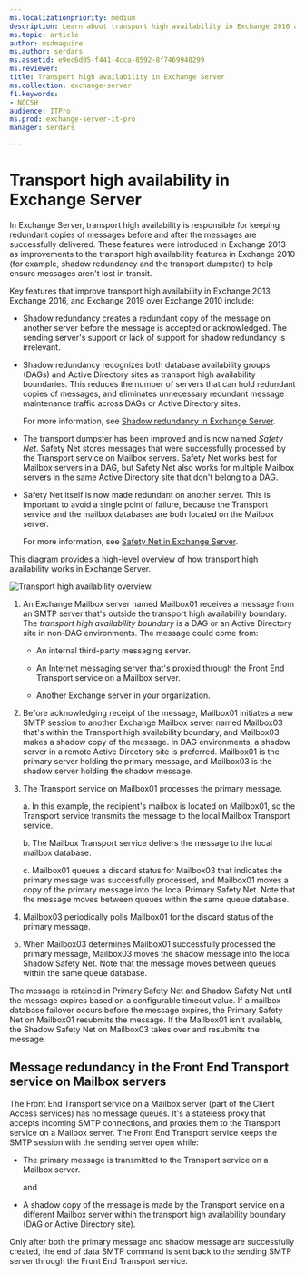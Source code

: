 ```yaml
---
ms.localizationpriority: medium
description: Learn about transport high availability in Exchange 2016 and Exchange 2019 and the features that improve the reliability of message delivery.
ms.topic: article
author: msdmaguire
ms.author: serdars
ms.assetid: e9ec6d05-f441-4cca-8592-8f7469948299
ms.reviewer: 
title: Transport high availability in Exchange Server
ms.collection: exchange-server
f1.keywords:
- NOCSH
audience: ITPro
ms.prod: exchange-server-it-pro
manager: serdars

---
```


# Transport high availability in Exchange Server

In Exchange Server, transport high availability is responsible for keeping redundant copies of messages before and after the messages are successfully delivered. These features were introduced in Exchange 2013 as improvements to the transport high availability features in Exchange 2010 (for example, shadow redundancy and the transport dumpster) to help ensure messages aren't lost in transit.

Key features that improve transport high availability in Exchange 2013, Exchange 2016, and Exchange 2019 over Exchange 2010 include:

- Shadow redundancy creates a redundant copy of the message on another server before the message is accepted or acknowledged. The sending server's support or lack of support for shadow redundancy is irrelevant.

- Shadow redundancy recognizes both database availability groups (DAGs) and Active Directory sites as transport high availability boundaries. This reduces the number of servers that can hold redundant copies of messages, and eliminates unnecessary redundant message maintenance traffic across DAGs or Active Directory sites.

    For more information, see [Shadow redundancy in Exchange Server](shadow-redundancy.md).

- The transport dumpster has been improved and is now named *Safety Net*. Safety Net stores messages that were successfully processed by the Transport service on Mailbox servers. Safety Net works best for Mailbox servers in a DAG, but Safety Net also works for multiple Mailbox servers in the same Active Directory site that don't belong to a DAG.

- Safety Net itself is now made redundant on another server. This is important to avoid a single point of failure, because the Transport service and the mailbox databases are both located on the Mailbox server.

    For more information, see [Safety Net in Exchange Server](safety-net.md).

This diagram provides a high-level overview of how transport high availability works in Exchange Server.

![Transport high availability overview.](../../media/ITPro_Transport_TransportHAOverview.gif)

1. An Exchange Mailbox server named Mailbox01 receives a message from an SMTP server that's outside the transport high availability boundary. The *transport high availability boundary* is a DAG or an Active Directory site in non-DAG environments. The message could come from:

   - An internal third-party messaging server.

   - An Internet messaging server that's proxied through the Front End Transport service on a Mailbox server.

   - Another Exchange server in your organization.

2. Before acknowledging receipt of the message, Mailbox01 initiates a new SMTP session to another Exchange Mailbox server named Mailbox03 that's within the Transport high availability boundary, and Mailbox03 makes a shadow copy of the message. In DAG environments, a shadow server in a remote Active Directory site is preferred. Mailbox01 is the primary server holding the primary message, and Mailbox03 is the shadow server holding the shadow message.

3. The Transport service on Mailbox01 processes the primary message.

   a. In this example, the recipient's mailbox is located on Mailbox01, so the Transport service transmits the message to the local Mailbox Transport service.

   b. The Mailbox Transport service delivers the message to the local mailbox database.

   c. Mailbox01 queues a discard status for Mailbox03 that indicates the primary message was successfully processed, and Mailbox01 moves a copy of the primary message into the local Primary Safety Net. Note that the message moves between queues within the same queue database.

4. Mailbox03 periodically polls Mailbox01 for the discard status of the primary message.

5. When Mailbox03 determines Mailbox01 successfully processed the primary message, Mailbox03 moves the shadow message into the local Shadow Safety Net. Note that the message moves between queues within the same queue database.

The message is retained in Primary Safety Net and Shadow Safety Net until the message expires based on a configurable timeout value. If a mailbox database failover occurs before the message expires, the Primary Safety Net on Mailbox01 resubmits the message. If the Mailbox01 isn't available, the Shadow Safety Net on Mailbox03 takes over and resubmits the message.

## Message redundancy in the Front End Transport service on Mailbox servers

The Front End Transport service on a Mailbox server (part of the Client Access services) has no message queues. It's a stateless proxy that accepts incoming SMTP connections, and proxies them to the Transport service on a Mailbox server. The Front End Transport service keeps the SMTP session with the sending server open while:

- The primary message is transmitted to the Transport service on a Mailbox server.

  and

- A shadow copy of the message is made by the Transport service on a different Mailbox server within the transport high availability boundary (DAG or Active Directory site).

Only after both the primary message and shadow message are successfully created, the end of data SMTP command is sent back to the sending SMTP server through the Front End Transport service.
